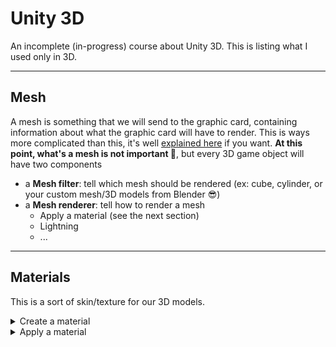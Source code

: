 # Unity 3D

An incomplete (in-progress) course about Unity 3D. This is listing what I used only in 3D.

<hr class="sl">

## Mesh

A mesh is something that we will send to the graphic card, containing information about what the graphic card will have to render. This is ways more complicated than this, it's well [explained here](https://ahbejarano.gitbook.io/lwjglgamedev/chapter4) if you want. **At this point, what's a mesh is not important 🧐**, but every 3D game object will have two components

* a **Mesh filter**: tell which mesh should be rendered (ex: cube, cylinder, or your custom mesh/3D models from Blender 😎)
* a **Mesh renderer**: tell how to render a mesh 
  * Apply a material (see the next section)
  * Lightning
  * ...

<hr class="sr">

## Materials

This is a sort of skin/texture for our 3D models.

<details class="details-e">
<summary>Create a material</summary>

* In the Project window
* **[Optional]** In a folder Materials
* Right-click > Create > Material
* **[Optional]** you may set the material as Transparent, if you are planning to make the applied game object a light source (trick)
* **[Up to you]** you can change the **color** on the line "Albedo"
* **[Up to you]** you can set the smoothness to 0 (=not shinny)
* **[Up to you]** you can set an **image** (=texture) by clicking on the little circle with a dot inside, right before "Albedo"
* **[Up to you]** you can enable emission and set a color, if you want this color to be emitted from your material (trick)
</details>
<details class="details-e">
<summary>Apply a material</summary>

* **Method 1** 📚
	* Click on a Game object
	* Mesh Renderer > Materials
	* Drag and drop your Material from the Project window to the input field
* **Method 2** 🚀
	* Drag and drop the material on the game object, in the scene window
* **Method 3** 🚀🚀
	* Drag and drop the material on the game object, in the hierarchy window
</details>